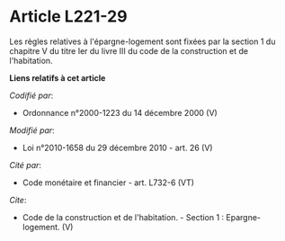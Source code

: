 # Article L221-29

Les règles relatives à l'épargne-logement sont fixées par la section 1 du chapitre V du titre Ier du livre III du code de la
construction et de l'habitation.

**Liens relatifs à cet article**

_Codifié par_:

  - Ordonnance n°2000-1223 du 14 décembre 2000 (V)

_Modifié par_:

  - Loi n°2010-1658 du 29 décembre 2010 - art. 26 (V)

_Cité par_:

  - Code monétaire et financier - art. L732-6 (VT)

_Cite_:

  - Code de la construction et de l'habitation. -  Section 1 : Epargne-logement. (V)
